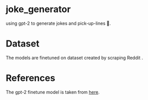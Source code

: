 # joke_generator
using  gpt-2 to generate jokes and pick-up-lines 🤭.
# Dataset
The models are finetuned on  dataset created by scraping Reddit .
# References
The gpt-2 finetune model is taken from <a href="https://github.com/nshepperd/gpt-2">here</a>.
